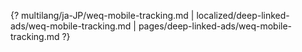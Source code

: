 {? multilang/ja-JP/weq-mobile-tracking.md | localized/deep-linked-ads/weq-mobile-tracking.md | pages/deep-linked-ads/weq-mobile-tracking.md ?}
